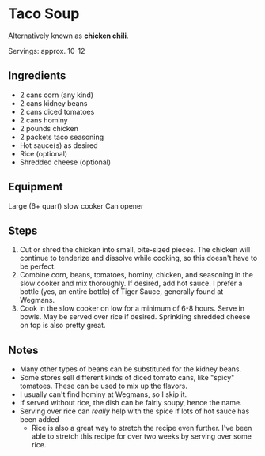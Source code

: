 Taco Soup
=========

Alternatively known as **chicken chili**.

Servings: approx. 10-12

Ingredients
-----------

- 2 cans corn (any kind)
- 2 cans kidney beans
- 2 cans diced tomatoes
- 2 cans hominy
- 2 pounds chicken
- 2 packets taco seasoning
- Hot sauce(s) as desired
- Rice (optional)
- Shredded cheese (optional)

Equipment
---------

Large (6+ quart) slow cooker
Can opener

Steps
-----

1. Cut or shred the chicken into small, bite-sized pieces. The chicken will
   continue to tenderize and dissolve while cooking, so this doesn't have to be
   perfect.
2. Combine corn, beans, tomatoes, hominy, chicken, and seasoning in the slow
   cooker and mix thoroughly. If desired, add hot sauce. I prefer a bottle
   (yes, an entire bottle) of Tiger Sauce, generally found at Wegmans.
3. Cook in the slow cooker on low for a minimum of 6-8 hours. Serve in bowls.
   May be served over rice if desired. Sprinkling shredded cheese on top is
   also pretty great.

Notes
-----

- Many other types of beans can be substituted for the kidney beans.
- Some stores sell different kinds of diced tomato cans, like "spicy" tomatoes.
  These can be used to mix up the flavors.
- I usually can't find hominy at Wegmans, so I skip it.
- If served without rice, the dish can be fairly soupy, hence the name.
- Serving over rice can _really_ help with the spice if lots of hot sauce has
  been added
  * Rice is also a great way to stretch the recipe even further. I've been able
    to stretch this recipe for over two weeks by serving over some rice.
